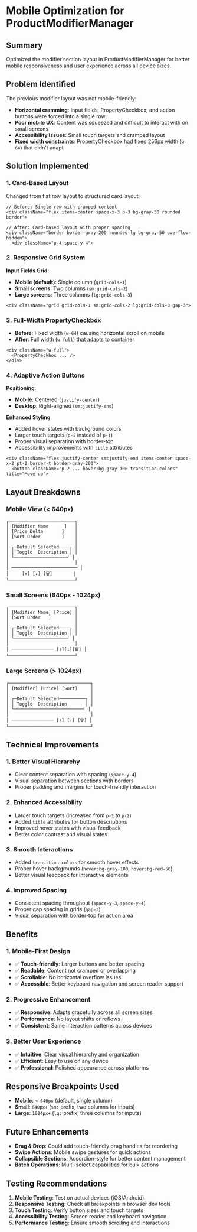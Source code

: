 # Mobile Optimization for ProductModifierManager

## Summary
Optimized the modifier section layout in ProductModifierManager for better mobile responsiveness and user experience across all device sizes.

## Problem Identified
The previous modifier layout was not mobile-friendly:
- **Horizontal cramming**: Input fields, PropertyCheckbox, and action buttons were forced into a single row
- **Poor mobile UX**: Content was squeezed and difficult to interact with on small screens
- **Accessibility issues**: Small touch targets and cramped layout
- **Fixed width constraints**: PropertyCheckbox had fixed 256px width (`w-64`) that didn't adapt

## Solution Implemented

### 1. **Card-Based Layout**
Changed from flat row layout to structured card layout:
```tsx
// Before: Single row with cramped content
<div className="flex items-center space-x-3 p-3 bg-gray-50 rounded border">

// After: Card-based layout with proper spacing
<div className="border border-gray-200 rounded-lg bg-gray-50 overflow-hidden">
  <div className="p-4 space-y-4">
```

### 2. **Responsive Grid System**
**Input Fields Grid**:
- **Mobile (default)**: Single column (`grid-cols-1`)
- **Small screens**: Two columns (`sm:grid-cols-2`) 
- **Large screens**: Three columns (`lg:grid-cols-3`)

```tsx
<div className="grid grid-cols-1 sm:grid-cols-2 lg:grid-cols-3 gap-3">
```

### 3. **Full-Width PropertyCheckbox**
- **Before**: Fixed width (`w-64`) causing horizontal scroll on mobile
- **After**: Full width (`w-full`) that adapts to container

```tsx
<div className="w-full">
  <PropertyCheckbox ... />
</div>
```

### 4. **Adaptive Action Buttons**
**Positioning**:
- **Mobile**: Centered (`justify-center`)
- **Desktop**: Right-aligned (`sm:justify-end`)

**Enhanced Styling**:
- Added hover states with background colors
- Larger touch targets (`p-2` instead of `p-1`)
- Proper visual separation with border-top
- Accessibility improvements with `title` attributes

```tsx
<div className="flex justify-center sm:justify-end items-center space-x-2 pt-2 border-t border-gray-200">
  <button className="p-2 ... hover:bg-gray-100 transition-colors" title="Move up">
```

## Layout Breakdowns

### Mobile View (< 640px)
```
┌─────────────────────────┐
│ [Modifier Name      ]   │
│ [Price Delta       ]    │
│ [Sort Order        ]    │
│                         │
│ ┌─Default Selected────┐ │
│ │ Toggle  Description │ │
│ └────────────────────┘ │
│                         │
│ ───────────────────────── │
│     [↑] [↓] [🗑]        │
└─────────────────────────┘
```

### Small Screens (640px - 1024px)
```
┌─────────────────────────┐
│ [Modifier Name] [Price] │
│ [Sort Order   ]         │
│                         │
│ ┌─Default Selected────┐ │
│ │ Toggle  Description │ │
│ └────────────────────┘ │
│                         │
│ ──────────────── [↑][↓][🗑] │
└─────────────────────────┘
```

### Large Screens (> 1024px)
```
┌───────────────────────────────┐
│ [Modifier] [Price] [Sort]     │
│                               │
│ ┌─Default Selected──────────┐ │
│ │ Toggle  Description       │ │
│ └──────────────────────────┘ │
│                               │
│ ──────────────── [↑] [↓] [🗑] │
└───────────────────────────────┘
```

## Technical Improvements

### 1. **Better Visual Hierarchy**
- Clear content separation with spacing (`space-y-4`)
- Visual separation between sections with borders
- Proper padding and margins for touch-friendly interaction

### 2. **Enhanced Accessibility**
- Larger touch targets (increased from `p-1` to `p-2`)
- Added `title` attributes for button descriptions
- Improved hover states with visual feedback
- Better color contrast and visual states

### 3. **Smooth Interactions**
- Added `transition-colors` for smooth hover effects
- Proper hover backgrounds (`hover:bg-gray-100`, `hover:bg-red-50`)
- Better visual feedback for interactive elements

### 4. **Improved Spacing**
- Consistent spacing throughout (`space-y-3`, `space-y-4`)
- Proper gap spacing in grids (`gap-3`)
- Visual separation with border-top for action area

## Benefits

### 1. **Mobile-First Design**
- ✅ **Touch-friendly**: Larger buttons and better spacing
- ✅ **Readable**: Content not cramped or overlapping
- ✅ **Scrollable**: No horizontal overflow issues
- ✅ **Accessible**: Better keyboard navigation and screen reader support

### 2. **Progressive Enhancement**
- ✅ **Responsive**: Adapts gracefully across all screen sizes
- ✅ **Performance**: No layout shifts or reflows
- ✅ **Consistent**: Same interaction patterns across devices

### 3. **Better User Experience**
- ✅ **Intuitive**: Clear visual hierarchy and organization
- ✅ **Efficient**: Easy to use on any device
- ✅ **Professional**: Polished appearance across platforms

## Responsive Breakpoints Used
- **Mobile**: `< 640px` (default, single column)
- **Small**: `640px+` (`sm:` prefix, two columns for inputs)
- **Large**: `1024px+` (`lg:` prefix, three columns for inputs)

## Future Enhancements
- **Drag & Drop**: Could add touch-friendly drag handles for reordering
- **Swipe Actions**: Mobile swipe gestures for quick actions
- **Collapsible Sections**: Accordion-style for better content management
- **Batch Operations**: Multi-select capabilities for bulk actions

## Testing Recommendations
1. **Mobile Testing**: Test on actual devices (iOS/Android)
2. **Responsive Testing**: Check all breakpoints in browser dev tools
3. **Touch Testing**: Verify button sizes and touch targets
4. **Accessibility Testing**: Screen reader and keyboard navigation
5. **Performance Testing**: Ensure smooth scrolling and interactions

